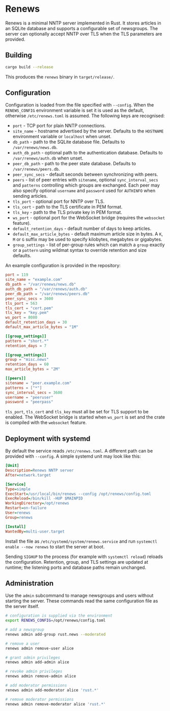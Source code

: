# Renews

Renews is a minimal NNTP server implemented in Rust.  It stores articles in an
SQLite database and supports a configurable set of newsgroups.  The server can
optionally accept NNTP over TLS when the TLS parameters are provided.

## Building

```bash
cargo build --release
```
This produces the `renews` binary in `target/release/`.

## Configuration

Configuration is loaded from the file specified with `--config`. When the
`RENEWS_CONFIG` environment variable is set it is used as the default,
otherwise `/etc/renews.toml` is assumed. The
following keys are recognised:

- `port` - TCP port for plain NNTP connections.
- `site_name` - hostname advertised by the server. Defaults to the `HOSTNAME`
  environment variable or `localhost` when unset.
- `db_path` - path to the SQLite database file. Defaults to `/var/renews/news.db`.
- `auth_db_path` - optional path to the authentication database. Defaults to `/var/renews/auth.db` when unset.
- `peer_db_path` - path to the peer state database. Defaults to `/var/renews/peers.db`.
- `peer_sync_secs` - default seconds between synchronizing with peers.
- `peers` - list of peer entries with `sitename`, optional `sync_interval_secs` and `patterns` controlling which groups are exchanged. Each peer may also specify optional `username` and `password` used for `AUTHINFO` when sending articles.
- `tls_port` - optional port for NNTP over TLS.
- `tls_cert` - path to the TLS certificate in PEM format.
- `tls_key` - path to the TLS private key in PEM format.
- `ws_port` - optional port for the WebSocket bridge (requires the `websocket` feature).
- `default_retention_days` - default number of days to keep articles.
- `default_max_article_bytes` - default maximum article size in bytes. A `K`,
  `M` or `G` suffix may be used to specify kilobytes, megabytes or gigabytes.
- `group_settings` - list of per-group rules which can match a `group` exactly or a
  `pattern` using wildmat syntax to override retention and size defaults.

An example configuration is provided in the repository:

```toml
port = 119
site_name = "example.com"
db_path = "/var/renews/news.db"
auth_db_path = "/var/renews/auth.db"
peer_db_path = "/var/renews/peers.db"
peer_sync_secs = 3600
tls_port = 563
tls_cert = "cert.pem"
tls_key = "key.pem"
ws_port = 8080
default_retention_days = 30
default_max_article_bytes = "1M"

[[group_settings]]
pattern = "short.*"
retention_days = 7

[[group_settings]]
group = "misc.news"
retention_days = 60
max_article_bytes = "2M"

[[peers]]
sitename = "peer.example.com"
patterns = ["*"]
sync_interval_secs = 3600
username = "peeruser"
password = "peerpass"
```

`tls_port`, `tls_cert` and `tls_key` must all be set for TLS support to be
enabled. The WebSocket bridge is started when `ws_port` is set and the crate is
compiled with the `websocket` feature.

## Deployment with systemd

By default the service reads `/etc/renews.toml`. A different path can be
provided with `--config`. A simple systemd unit may look like this:

```ini
[Unit]
Description=Renews NNTP server
After=network.target

[Service]
Type=simple
ExecStart=/usr/local/bin/renews --config /opt/renews/config.toml
ExecReload=/bin/kill -HUP $MAINPID
WorkingDirectory=/opt/renews
Restart=on-failure
User=renews
Group=renews

[Install]
WantedBy=multi-user.target
```

Install the file as `/etc/systemd/system/renews.service` and run
`systemctl enable --now renews` to start the server at boot.

Sending `SIGHUP` to the process (for example with `systemctl reload`) reloads
the configuration. Retention, group, and TLS settings are updated at runtime;
the listening ports and database paths remain unchanged.


## Administration

Use the `admin` subcommand to manage newsgroups and users without starting the
server. These commands read the same configuration file as the server itself.

```bash
# configuration is supplied via the environment
export RENEWS_CONFIG=/opt/renews/config.toml

# add a newsgroup
renews admin add-group rust.news --moderated

# remove a user
renews admin remove-user alice

# grant admin privileges
renews admin add-admin alice

# revoke admin privileges
renews admin remove-admin alice

# add moderator permissions
renews admin add-moderator alice 'rust.*'

# remove moderator permissions
renews admin remove-moderator alice 'rust.*'
```
